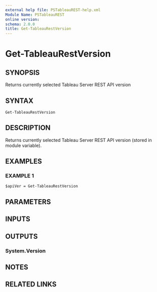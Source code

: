 ```yaml
---
external help file: PSTableauREST-help.xml
Module Name: PSTableauREST
online version:
schema: 2.0.0
title: Get-TableauRestVersion
---
```


# Get-TableauRestVersion

## SYNOPSIS
Returns currently selected Tableau Server REST API version

## SYNTAX

```
Get-TableauRestVersion
```

## DESCRIPTION
Returns currently selected Tableau Server REST API version (stored in module variable).

## EXAMPLES

### EXAMPLE 1
```
$apiVer = Get-TableauRestVersion
```

## PARAMETERS

## INPUTS

## OUTPUTS

### System.Version
## NOTES

## RELATED LINKS
